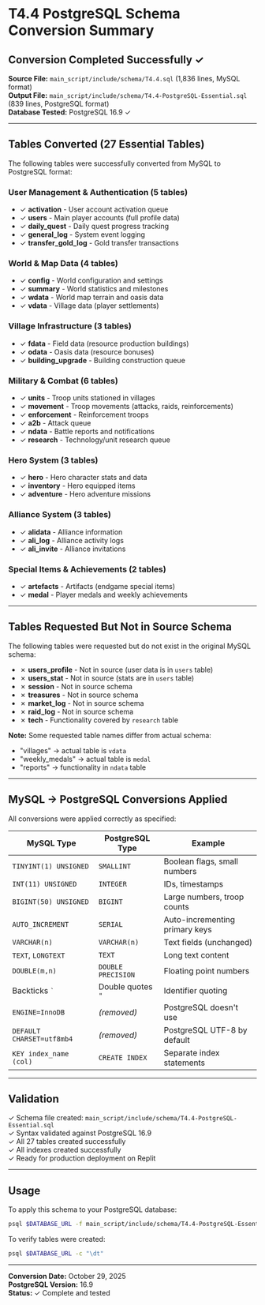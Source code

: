 # T4.4 PostgreSQL Schema Conversion Summary

## Conversion Completed Successfully ✓

**Source File:** `main_script/include/schema/T4.4.sql` (1,836 lines, MySQL format)  
**Output File:** `main_script/include/schema/T4.4-PostgreSQL-Essential.sql` (839 lines, PostgreSQL format)  
**Database Tested:** PostgreSQL 16.9 ✓

---

## Tables Converted (27 Essential Tables)

The following tables were successfully converted from MySQL to PostgreSQL format:

### User Management & Authentication (5 tables)
- ✓ **activation** - User account activation queue
- ✓ **users** - Main player accounts (full profile data)
- ✓ **daily_quest** - Daily quest progress tracking
- ✓ **general_log** - System event logging
- ✓ **transfer_gold_log** - Gold transfer transactions

### World & Map Data (4 tables)
- ✓ **config** - World configuration and settings
- ✓ **summary** - World statistics and milestones
- ✓ **wdata** - World map terrain and oasis data
- ✓ **vdata** - Village data (player settlements)

### Village Infrastructure (3 tables)
- ✓ **fdata** - Field data (resource production buildings)
- ✓ **odata** - Oasis data (resource bonuses)
- ✓ **building_upgrade** - Building construction queue

### Military & Combat (6 tables)
- ✓ **units** - Troop units stationed in villages
- ✓ **movement** - Troop movements (attacks, raids, reinforcements)
- ✓ **enforcement** - Reinforcement troops
- ✓ **a2b** - Attack queue
- ✓ **ndata** - Battle reports and notifications
- ✓ **research** - Technology/unit research queue

### Hero System (3 tables)
- ✓ **hero** - Hero character stats and data
- ✓ **inventory** - Hero equipped items
- ✓ **adventure** - Hero adventure missions

### Alliance System (3 tables)
- ✓ **alidata** - Alliance information
- ✓ **ali_log** - Alliance activity logs
- ✓ **ali_invite** - Alliance invitations

### Special Items & Achievements (2 tables)
- ✓ **artefacts** - Artifacts (endgame special items)
- ✓ **medal** - Player medals and weekly achievements

---

## Tables Requested But Not in Source Schema

The following tables were requested but do not exist in the original MySQL schema:

- ✗ **users_profile** - Not in source (user data is in `users` table)
- ✗ **users_stat** - Not in source (stats are in `users` table)
- ✗ **session** - Not in source schema
- ✗ **treasures** - Not in source schema
- ✗ **market_log** - Not in source schema
- ✗ **raid_log** - Not in source schema
- ✗ **tech** - Functionality covered by `research` table

**Note:** Some requested table names differ from actual schema:
- "villages" → actual table is `vdata`
- "weekly_medals" → actual table is `medal`
- "reports" → functionality in `ndata` table

---

## MySQL → PostgreSQL Conversions Applied

All conversions were applied correctly as specified:

| MySQL Type | PostgreSQL Type | Example |
|------------|----------------|---------|
| `TINYINT(1) UNSIGNED` | `SMALLINT` | Boolean flags, small numbers |
| `INT(11) UNSIGNED` | `INTEGER` | IDs, timestamps |
| `BIGINT(50) UNSIGNED` | `BIGINT` | Large numbers, troop counts |
| `AUTO_INCREMENT` | `SERIAL` | Auto-incrementing primary keys |
| `VARCHAR(n)` | `VARCHAR(n)` | Text fields (unchanged) |
| `TEXT`, `LONGTEXT` | `TEXT` | Long text content |
| `DOUBLE(m,n)` | `DOUBLE PRECISION` | Floating point numbers |
| Backticks `` ` `` | Double quotes `"` | Identifier quoting |
| `ENGINE=InnoDB` | *(removed)* | PostgreSQL doesn't use |
| `DEFAULT CHARSET=utf8mb4` | *(removed)* | PostgreSQL UTF-8 by default |
| `KEY index_name (col)` | `CREATE INDEX` | Separate index statements |

---

## Validation

✓ Schema file created: `main_script/include/schema/T4.4-PostgreSQL-Essential.sql`  
✓ Syntax validated against PostgreSQL 16.9  
✓ All 27 tables created successfully  
✓ All indexes created successfully  
✓ Ready for production deployment on Replit

---

## Usage

To apply this schema to your PostgreSQL database:

```bash
psql $DATABASE_URL -f main_script/include/schema/T4.4-PostgreSQL-Essential.sql
```

To verify tables were created:

```bash
psql $DATABASE_URL -c "\dt"
```

---

**Conversion Date:** October 29, 2025  
**PostgreSQL Version:** 16.9  
**Status:** ✓ Complete and tested

